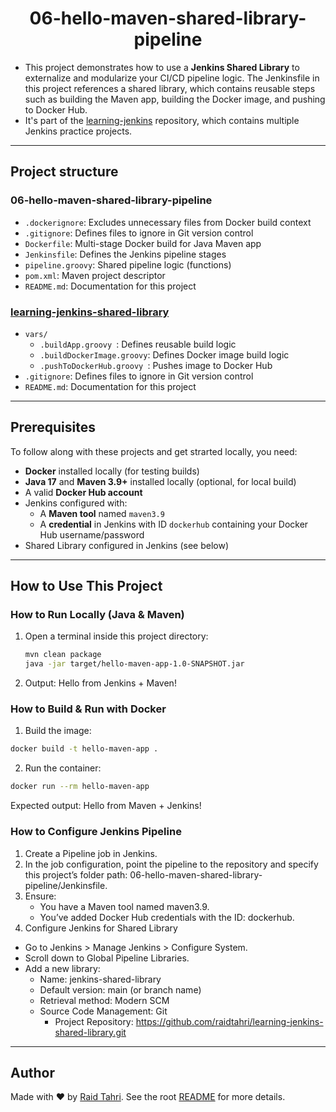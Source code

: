 <h1 align="center">06-hello-maven-shared-library-pipeline</h1>

- This project demonstrates how to use a **Jenkins Shared Library** to externalize and modularize your CI/CD pipeline logic. The Jenkinsfile in this project references a shared library, which contains reusable steps such as building the Maven app, building the Docker image, and pushing to Docker Hub.
- It's part of the [learning-jenkins](../) repository, which contains multiple Jenkins practice projects.

---
## Project structure

### 06-hello-maven-shared-library-pipeline

- `.dockerignore`: Excludes unnecessary files from Docker build context
- `.gitignore`: Defines files to ignore in Git version control
- `Dockerfile`:  Multi-stage Docker build for Java Maven app
- `Jenkinsfile`: Defines the Jenkins pipeline stages
- `pipeline.groovy`: Shared pipeline logic (functions)
- `pom.xml`: Maven project descriptor
- `README.md`: Documentation for this project

### [learning-jenkins-shared-library](https://github.com/raidtahri/learning-jenkins-shared-library.git)
- `vars/ `
  - `.buildApp.groovy `:  Defines reusable build logic
  - `.buildDockerImage.groovy`: Defines Docker image build logic
  - `.pushToDockerHub.groovy `: Pushes image to Docker Hub
- `.gitignore`: Defines files to ignore in Git version control
- `README.md`: Documentation for this project
---

## Prerequisites

To follow along with these projects and get strarted locally, you need:
- **Docker** installed locally (for testing builds)
- **Java 17** and **Maven 3.9+** installed locally (optional, for local build)
- A valid **Docker Hub account**
- Jenkins configured with:
  - A **Maven tool** named `maven3.9`
  - A **credential** in Jenkins with ID `dockerhub` containing your Docker Hub username/password
- Shared Library configured in Jenkins (see below)
---

## How to Use This Project
### How to Run Locally (Java & Maven)
1. Open a terminal inside this project directory:
   ```bash
   mvn clean package
   java -jar target/hello-maven-app-1.0-SNAPSHOT.jar
   ```
2. Output:
Hello from Jenkins + Maven!

### How to Build & Run with Docker
1. Build the image:
```bash
docker build -t hello-maven-app .
```
2. Run the container:
```bash
docker run --rm hello-maven-app
```

Expected output:
Hello from Maven + Jenkins!

### How to Configure Jenkins Pipeline
1. Create a Pipeline job in Jenkins.
2. In the job configuration, point the pipeline to the repository and specify this project’s folder path:
06-hello-maven-shared-library-pipeline/Jenkinsfile.
3. Ensure:
   - You have a Maven tool named maven3.9.
   - You’ve added Docker Hub credentials with the ID: dockerhub.
4. Configure Jenkins for Shared Library
 - Go to Jenkins > Manage Jenkins > Configure System.
 - Scroll down to Global Pipeline Libraries.
 - Add a new library:
   - Name: jenkins-shared-library
   - Default version: main (or branch name)
   - Retrieval method: Modern SCM
   - Source Code Management: Git
     - Project Repository: https://github.com/raidtahri/learning-jenkins-shared-library.git

---

## Author

Made with ❤️ by [Raid Tahri](https://github.com/raidtahri).
See the root [README](../README.md#author) for more details.
